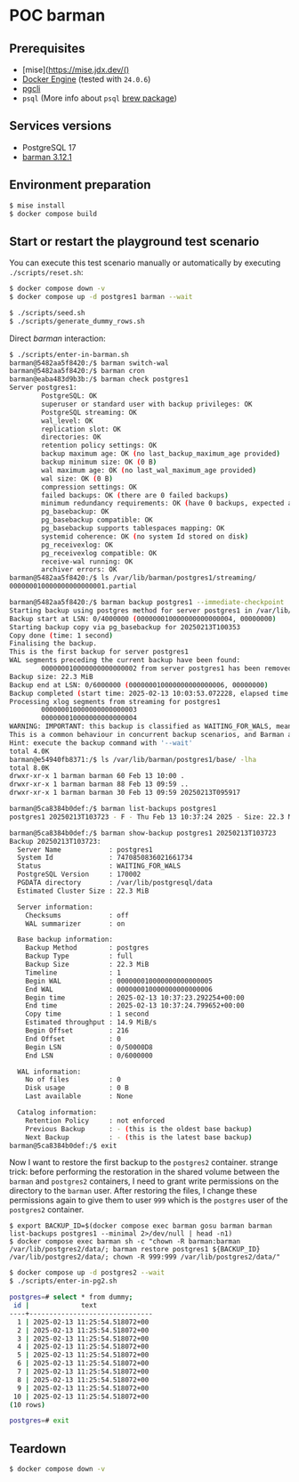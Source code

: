 # POC barman

## Prerequisites

- [mise](https://mise.jdx.dev/()
- [Docker Engine](https://docs.docker.com/engine/) (tested with `24.0.6`)
- [pgcli](https://www.pgcli.com/)
- `psql` (More info about `psql` [brew package](https://stackoverflow.com/a/49689589/261061))

## Services versions

- PostgreSQL 17
- [barman 3.12.1](https://github.com/EnterpriseDB/barman/releases/tag/release/3.12.1)

## Environment preparation

```sh
$ mise install
$ docker compose build
```

## Start or restart the playground test scenario

You can execute this test scenario manually or automatically by executing `./scripts/reset.sh`:

```sh
$ docker compose down -v
$ docker compose up -d postgres1 barman --wait
```

```sh
$ ./scripts/seed.sh
$ ./scripts/generate_dummy_rows.sh
```

Direct *barman* interaction:

```sh
$ ./scripts/enter-in-barman.sh
barman@5482aa5f8420:/$ barman switch-wal
barman@5482aa5f8420:/$ barman cron
barman@eaba483d9b3b:/$ barman check postgres1
Server postgres1:
        PostgreSQL: OK
        superuser or standard user with backup privileges: OK
        PostgreSQL streaming: OK
        wal_level: OK
        replication slot: OK
        directories: OK
        retention policy settings: OK
        backup maximum age: OK (no last_backup_maximum_age provided)
        backup minimum size: OK (0 B)
        wal maximum age: OK (no last_wal_maximum_age provided)
        wal size: OK (0 B)
        compression settings: OK
        failed backups: OK (there are 0 failed backups)
        minimum redundancy requirements: OK (have 0 backups, expected at least 0)
        pg_basebackup: OK
        pg_basebackup compatible: OK
        pg_basebackup supports tablespaces mapping: OK
        systemid coherence: OK (no system Id stored on disk)
        pg_receivexlog: OK
        pg_receivexlog compatible: OK
        receive-wal running: OK
        archiver errors: OK
barman@5482aa5f8420:/$ ls /var/lib/barman/postgres1/streaming/
000000010000000000000001.partial

barman@5482aa5f8420:/$ barman backup postgres1 --immediate-checkpoint
Starting backup using postgres method for server postgres1 in /var/lib/barman/postgres1/base/20250213T100353
Backup start at LSN: 0/4000000 (000000010000000000000004, 00000000)
Starting backup copy via pg_basebackup for 20250213T100353
Copy done (time: 1 second)
Finalising the backup.
This is the first backup for server postgres1
WAL segments preceding the current backup have been found:
        000000010000000000000002 from server postgres1 has been removed
Backup size: 22.3 MiB
Backup end at LSN: 0/6000000 (000000010000000000000006, 00000000)
Backup completed (start time: 2025-02-13 10:03:53.072228, elapsed time: 1 second)
Processing xlog segments from streaming for postgres1
        000000010000000000000003
        000000010000000000000004
WARNING: IMPORTANT: this backup is classified as WAITING_FOR_WALS, meaning that Barman has not received yet all the required WAL files for the backup consistency.
This is a common behaviour in concurrent backup scenarios, and Barman automatically set the backup as DONE once all the required WAL files have been archived.
Hint: execute the backup command with '--wait'
total 4.0K
barman@e54940fb8371:/$ ls /var/lib/barman/postgres1/base/ -lha
total 8.0K
drwxr-xr-x 1 barman barman 60 Feb 13 10:00 .
drwxr-xr-x 1 barman barman 88 Feb 13 09:59 ..
drwxr-xr-x 1 barman barman 30 Feb 13 09:59 20250213T095917

barman@5ca8384b0def:/$ barman list-backups postgres1
postgres1 20250213T103723 - F - Thu Feb 13 10:37:24 2025 - Size: 22.3 MiB - WAL Size: 0 B - WAITING_FOR_WALS

barman@5ca8384b0def:/$ barman show-backup postgres1 20250213T103723
Backup 20250213T103723:
  Server Name            : postgres1
  System Id              : 7470850836021661734
  Status                 : WAITING_FOR_WALS
  PostgreSQL Version     : 170002
  PGDATA directory       : /var/lib/postgresql/data
  Estimated Cluster Size : 22.3 MiB

  Server information:
    Checksums            : off
    WAL summarizer       : on

  Base backup information:
    Backup Method        : postgres
    Backup Type          : full
    Backup Size          : 22.3 MiB
    Timeline             : 1
    Begin WAL            : 000000010000000000000005
    End WAL              : 000000010000000000000006
    Begin time           : 2025-02-13 10:37:23.292254+00:00
    End time             : 2025-02-13 10:37:24.799652+00:00
    Copy time            : 1 second
    Estimated throughput : 14.9 MiB/s
    Begin Offset         : 216
    End Offset           : 0
    Begin LSN            : 0/50000D8
    End LSN              : 0/6000000

  WAL information:
    No of files          : 0
    Disk usage           : 0 B
    Last available       : None

  Catalog information:
    Retention Policy     : not enforced
    Previous Backup      : - (this is the oldest base backup)
    Next Backup          : - (this is the latest base backup)
barman@5ca8384b0def:/$ exit
```

Now I want to restore the first backup to the `postgres2` container.
strange trick: before performing the restoration in the shared volume between the `barman` and `postgres2` containers, I need to grant write permissions on the directory to the `barman` user.
After restoring the files, I change these permissions again to give them to user `999` which is the `postgres` user of the `postgres2` container.

```
$ export BACKUP_ID=$(docker compose exec barman gosu barman barman list-backups postgres1 --minimal 2>/dev/null | head -n1)
$ docker compose exec barman sh -c "chown -R barman:barman /var/lib/postgres2/data/; barman restore postgres1 ${BACKUP_ID} /var/lib/postgres2/data/; chown -R 999:999 /var/lib/postgres2/data/"
```

```sh
$ docker compose up -d postgres2 --wait
$ ./scripts/enter-in-pg2.sh

postgres=# select * from dummy;
 id |             text
----+-------------------------------
  1 | 2025-02-13 11:25:54.518072+00
  2 | 2025-02-13 11:25:54.518072+00
  3 | 2025-02-13 11:25:54.518072+00
  4 | 2025-02-13 11:25:54.518072+00
  5 | 2025-02-13 11:25:54.518072+00
  6 | 2025-02-13 11:25:54.518072+00
  7 | 2025-02-13 11:25:54.518072+00
  8 | 2025-02-13 11:25:54.518072+00
  9 | 2025-02-13 11:25:54.518072+00
 10 | 2025-02-13 11:25:54.518072+00
(10 rows)

postgres=# exit
```

## Teardown

```sh
$ docker compose down -v
```
